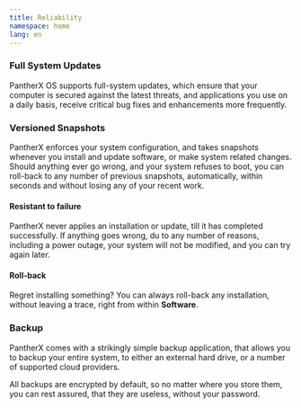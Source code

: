 ```yaml
---
title: Reliability
namespace: home
lang: en
---
```


### Full System Updates

PantherX OS supports full-system updates, which ensure that your computer is secured against the latest threats, and applications you use on a daily basis, receive critical bug fixes and enhancements more frequently.

### Versioned Snapshots

PantherX enforces your system configuration, and takes snapshots whenever you install and update software, or make system related changes. Should anything ever go wrong, and your system refuses to boot, you can roll-back to any number of previous snapshots, automatically, within seconds and without losing any of your recent work.

#### Resistant to failure

PantherX never applies an installation or update, till it has completed successfully. If anything goes wrong, du to any number of reasons, including a power outage, your system will not be modified, and you can try again later.

#### Roll-back

Regret installing something? You can always roll-back any installation, without leaving a trace, right from within **Software**.

### Backup

PantherX comes with a strikingly simple backup application, that allows you to backup your entire system, to either an external hard drive, or a number of supported cloud providers.

All backups are encrypted by default, so no matter where you store them, you can rest assured, that they are useless, without your password.